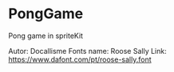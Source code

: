 # PongGame
Pong game in spriteKit





Autor: Docallisme
Fonts name: Roose Sally
Link: https://www.dafont.com/pt/roose-sally.font
